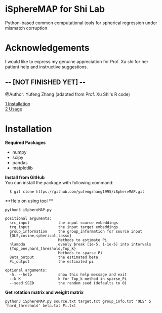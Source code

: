 # iSphereMAP for Shi Lab
Python-based common computational tools for spherical regression under mismatch corruption


# Acknowledgements
I would like to express my genuine appreciation for Prof. Xu shi for her patient help and instructive suggestions. 

## -- [NOT FINISHED YET] -- ##

@Author: Yufeng Zhang (adapted from Prof. Xu Shi's R code)

[1 Installation](#installation)\
[2 Usage](#usage)


# Installation
**Required Packages**
- numpy
- scipy
- pandas
- matplotlib

**Install from GitHub**\
You can install the package with following command:
  ```console
    $ git clone https://github.com/yufengzhang1995/iSphereMAP.git
  ``` 
  
**Help on using tool **
```console
python3 iSphereMAP.py

positional arguments:
  src_input             the input source embeddings
  trg_input             the input target embeddings
  group_information     the group_information for source input
  {OLS,cosine,spherical,lasso}
                        Methods to estimate Pi
  nlambda               evenly break [1e-5, 1-1e-5] into intervals
  {Top_one,hard_threshold,Top_k}
                        Methods to sparse Pi
  Beta_output           the estimated beta
  Pi_output             the estimated pi

optional arguments:
  -h, --help            show this help message and exit
  --k K                 k for Top_k method in sparse_Pi
  --seed SEED           the random seed (defaults to 0)

```
 
 
 
**Get rotation matrix and weight matrix**
 ```console
python3 iSphereMAP.py source.txt target.txt group_info.txt 'OLS' 5 'hard_threshold' beta.txt Pi.txt 
 ```



